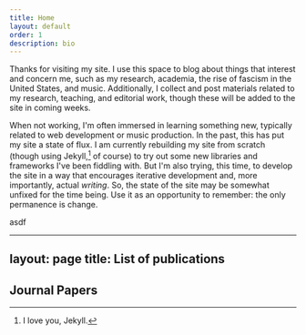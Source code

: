```yaml
---
title: Home
layout: default
order: 1
description: bio
---
```


Thanks for visiting my site. I use this space to blog about things that interest and concern me, such as my research, academia, the rise of fascism in the United States, and music. Additionally, I collect and post materials related to my research, teaching, and editorial work, though these will be added to the site in coming weeks.


When not working, I'm often immersed in learning something new, typically related to web development or music production. In the past, this has put my site a state of flux. I am currently rebuilding my site from scratch (though using Jekyll,[^1] of course) to try out some new libraries and frameworks I've been fiddling with. But I'm also trying, this time, to develop the site in a way that encourages iterative development and, more importantly, actual *writing*. So, the state of the site may be somewhat unfixed for the time being. Use it as an opportunity to remember: the only permanence is change.

[^1]: I love you, Jekyll.

asdf

---
layout: page
title: List of publications
---

## Journal Papers
